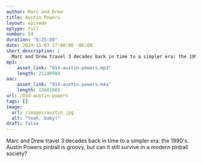 ```yaml
---
author: Marc and Drew 
title: Austin Powers
layout: episode
eptype: full
number: 14
duration: "0:25:08"
date: 2024-11-03 17:00:00 -06:00 
short_description: |
  Marc and Drew travel 3 decades back in time to a simpler era: the 1990's.  Austin Powers pinball is groovy, but can it still survive in a modern pinball society?
mp3:
    asset_link: "014-austin-powers.mp3"
    length: 21240989
aac:
    asset_link: "014-austin-powers.m4a"
    length: 15601065 
url: /014-austin-powers
tags: []
image: 
  url: /images/austin.jpg
  alt: "Yeah, baby!"
draft: false
---
```

Marc and Drew travel 3 decades back in time to a simpler era: the 1990's.  Austin Powers pinball is groovy, but can it still survive in a modern pinball society?